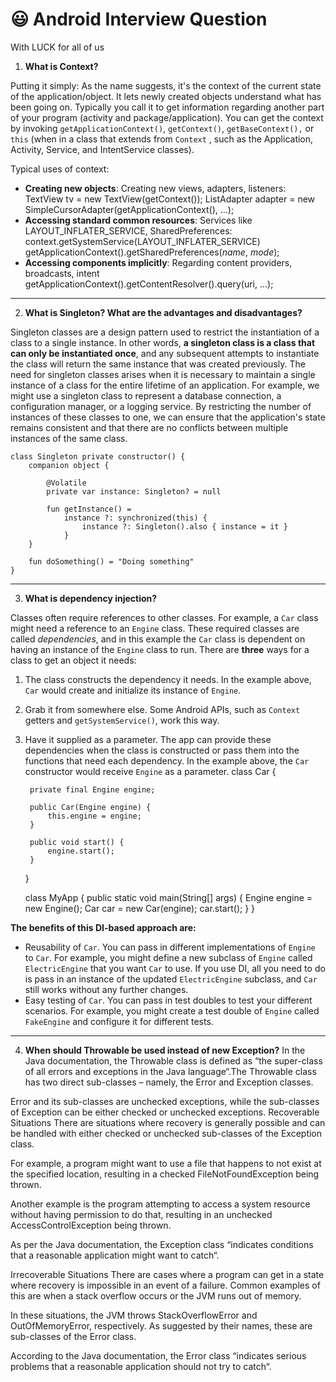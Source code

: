 # 😃 Android Interview Question
With LUCK for all of us




1. **What is Context?**

Putting it simply:
As the name suggests, it's the context of the current state of the application/object. It lets newly created objects understand what has been going on. Typically you call it to get information regarding another part of your program (activity and package/application).
You can get the context by invoking `getApplicationContext()`, `getContext()`, `getBaseContext(),` or `this` (when in a class that extends from `Context` , such as the Application, Activity, Service, and IntentService classes).

Typical uses of context:

- **Creating new objects**: Creating new views, adapters, listeners:
     TextView tv = new TextView(getContext());
     ListAdapter adapter = new SimpleCursorAdapter(getApplicationContext(), ...);
- **Accessing standard common resources**: Services like LAYOUT_INFLATER_SERVICE, SharedPreferences:
     context.getSystemService(LAYOUT_INFLATER_SERVICE)
     getApplicationContext().getSharedPreferences(*name*, *mode*);
- **Accessing components implicitly**: Regarding content providers, broadcasts, intent
     getApplicationContext().getContentResolver().query(uri, ...);


----------

2. **What is Singleton? What are the advantages and disadvantages?**

Singleton classes are a design pattern used to restrict the instantiation of a class to a single instance. In other words, **a singleton class is a class that can only be instantiated once**, and any subsequent attempts to instantiate the class will return the same instance that was created previously.
The need for singleton classes arises when it is necessary to maintain a single instance of a class for the entire lifetime of an application. For example, we might use a singleton class to represent a database connection, a configuration manager, or a logging service. By restricting the number of instances of these classes to one, we can ensure that the application's state remains consistent and that there are no conflicts between multiple instances of the same class.


    class Singleton private constructor() {
        companion object {
    
            @Volatile
            private var instance: Singleton? = null
    
            fun getInstance() =
                instance ?: synchronized(this) {
                    instance ?: Singleton().also { instance = it }
                }
        }
    
        fun doSomething() = "Doing something"
    }
----------
3. **What is dependency injection?**

Classes often require references to other classes. For example, a `Car` class might need a reference to an `Engine` class. These required classes are called *dependencies*, and in this example the `Car` class is dependent on having an instance of the `Engine` class to run.
There are **three** ways for a class to get an object it needs:

1. The class constructs the dependency it needs. In the example above, `Car` would create and initialize its instance of `Engine`.
2. Grab it from somewhere else. Some Android APIs, such as `Context` getters and `getSystemService()`, work this way.
3. Have it supplied as a parameter. The app can provide these dependencies when the class is constructed or pass them into the functions that need each dependency. In the example above, the `Car` constructor would receive `Engine` as a parameter.
    class Car {
    
        private final Engine engine;
    
        public Car(Engine engine) {
            this.engine = engine;
        }
    
        public void start() {
            engine.start();
        }
    }
    
    
    class MyApp {
        public static void main(String[] args) {
            Engine engine = new Engine();
            Car car = new Car(engine);
            car.start();
        }
    }

 **The benefits of this DI-based approach are:**
 

- Reusability of `Car`. You can pass in different implementations of `Engine` to `Car`. For example, you might define a new subclass of `Engine` called `ElectricEngine` that you want `Car` to use. If you use DI, all you need to do is pass in an instance of the updated `ElectricEngine` subclass, and `Car` still works without any further changes.
- Easy testing of `Car`. You can pass in test doubles to test your different scenarios. For example, you might create a test double of `Engine` called `FakeEngine` and configure it for different tests.
----------
4. **When should Throwable be used instead of new Exception?**
In the Java documentation, the Throwable class is defined as “the super-class of all errors and exceptions in the Java language“.The Throwable class has two direct sub-classes – namely, the Error and Exception classes.

Error and its sub-classes are unchecked exceptions, while the sub-classes of Exception can be either checked or unchecked exceptions.
 Recoverable Situations
There are situations where recovery is generally possible and can be handled with either checked or unchecked sub-classes of the Exception class.

For example, a program might want to use a file that happens to not exist at the specified location, resulting in a checked FileNotFoundException being thrown.

Another example is the program attempting to access a system resource without having permission to do that, resulting in an unchecked AccessControlException being thrown.

As per the Java documentation, the Exception class “indicates conditions that a reasonable application might want to catch“.

 Irrecoverable Situations
There are cases where a program can get in a state where recovery is impossible in an event of a failure. Common examples of this are when a stack overflow occurs or the JVM runs out of memory.

In these situations, the JVM throws StackOverflowError and OutOfMemoryError, respectively. As suggested by their names, these are sub-classes of the Error class.

According to the Java documentation, the Error class “indicates serious problems that a reasonable application should not try to catch“.
